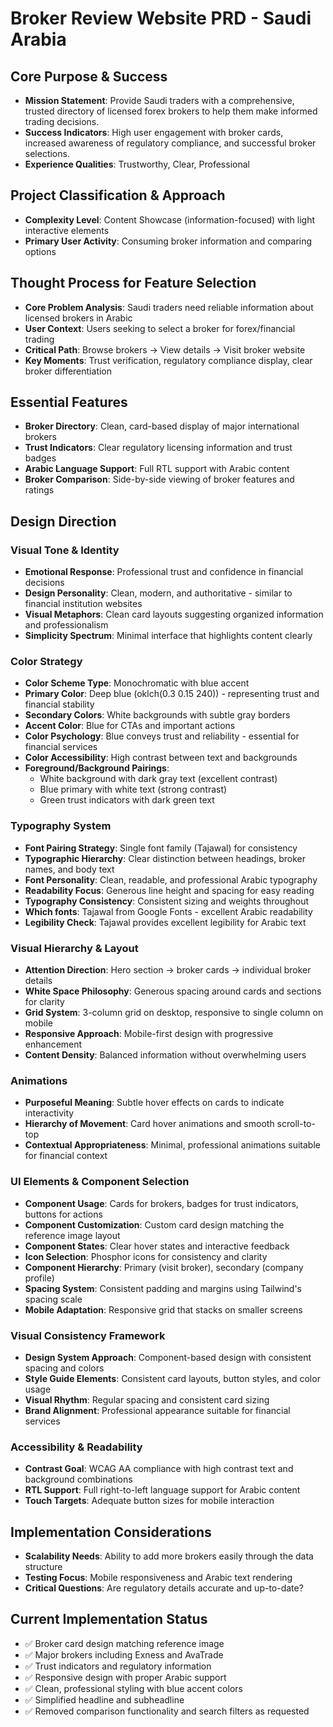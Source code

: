 # Broker Review Website PRD - Saudi Arabia

## Core Purpose & Success
- **Mission Statement**: Provide Saudi traders with a comprehensive, trusted directory of licensed forex brokers to help them make informed trading decisions.
- **Success Indicators**: High user engagement with broker cards, increased awareness of regulatory compliance, and successful broker selections.
- **Experience Qualities**: Trustworthy, Clear, Professional

## Project Classification & Approach
- **Complexity Level**: Content Showcase (information-focused) with light interactive elements
- **Primary User Activity**: Consuming broker information and comparing options

## Thought Process for Feature Selection
- **Core Problem Analysis**: Saudi traders need reliable information about licensed brokers in Arabic
- **User Context**: Users seeking to select a broker for forex/financial trading
- **Critical Path**: Browse brokers → View details → Visit broker website
- **Key Moments**: Trust verification, regulatory compliance display, clear broker differentiation

## Essential Features
- **Broker Directory**: Clean, card-based display of major international brokers
- **Trust Indicators**: Clear regulatory licensing information and trust badges
- **Arabic Language Support**: Full RTL support with Arabic content
- **Broker Comparison**: Side-by-side viewing of broker features and ratings

## Design Direction

### Visual Tone & Identity
- **Emotional Response**: Professional trust and confidence in financial decisions
- **Design Personality**: Clean, modern, and authoritative - similar to financial institution websites
- **Visual Metaphors**: Clean card layouts suggesting organized information and professionalism
- **Simplicity Spectrum**: Minimal interface that highlights content clearly

### Color Strategy
- **Color Scheme Type**: Monochromatic with blue accent
- **Primary Color**: Deep blue (oklch(0.3 0.15 240)) - representing trust and financial stability
- **Secondary Colors**: White backgrounds with subtle gray borders
- **Accent Color**: Blue for CTAs and important actions
- **Color Psychology**: Blue conveys trust and reliability - essential for financial services
- **Color Accessibility**: High contrast between text and backgrounds
- **Foreground/Background Pairings**: 
  - White background with dark gray text (excellent contrast)
  - Blue primary with white text (strong contrast)
  - Green trust indicators with dark green text

### Typography System
- **Font Pairing Strategy**: Single font family (Tajawal) for consistency
- **Typographic Hierarchy**: Clear distinction between headings, broker names, and body text
- **Font Personality**: Clean, readable, and professional Arabic typography
- **Readability Focus**: Generous line height and spacing for easy reading
- **Typography Consistency**: Consistent sizing and weights throughout
- **Which fonts**: Tajawal from Google Fonts - excellent Arabic readability
- **Legibility Check**: Tajawal provides excellent legibility for Arabic text

### Visual Hierarchy & Layout
- **Attention Direction**: Hero section → broker cards → individual broker details
- **White Space Philosophy**: Generous spacing around cards and sections for clarity
- **Grid System**: 3-column grid on desktop, responsive to single column on mobile
- **Responsive Approach**: Mobile-first design with progressive enhancement
- **Content Density**: Balanced information without overwhelming users

### Animations
- **Purposeful Meaning**: Subtle hover effects on cards to indicate interactivity
- **Hierarchy of Movement**: Card hover animations and smooth scroll-to-top
- **Contextual Appropriateness**: Minimal, professional animations suitable for financial context

### UI Elements & Component Selection
- **Component Usage**: Cards for brokers, badges for trust indicators, buttons for actions
- **Component Customization**: Custom card design matching the reference image layout
- **Component States**: Clear hover states and interactive feedback
- **Icon Selection**: Phosphor icons for consistency and clarity
- **Component Hierarchy**: Primary (visit broker), secondary (company profile)
- **Spacing System**: Consistent padding and margins using Tailwind's spacing scale
- **Mobile Adaptation**: Responsive grid that stacks on smaller screens

### Visual Consistency Framework
- **Design System Approach**: Component-based design with consistent spacing and colors
- **Style Guide Elements**: Consistent card layouts, button styles, and color usage
- **Visual Rhythm**: Regular spacing and consistent card sizing
- **Brand Alignment**: Professional appearance suitable for financial services

### Accessibility & Readability
- **Contrast Goal**: WCAG AA compliance with high contrast text and background combinations
- **RTL Support**: Full right-to-left language support for Arabic content
- **Touch Targets**: Adequate button sizes for mobile interaction

## Implementation Considerations
- **Scalability Needs**: Ability to add more brokers easily through the data structure
- **Testing Focus**: Mobile responsiveness and Arabic text rendering
- **Critical Questions**: Are regulatory details accurate and up-to-date?

## Current Implementation Status
- ✅ Broker card design matching reference image
- ✅ Major brokers including Exness and AvaTrade
- ✅ Trust indicators and regulatory information
- ✅ Responsive design with proper Arabic support
- ✅ Clean, professional styling with blue accent colors
- ✅ Simplified headline and subheadline
- ✅ Removed comparison functionality and search filters as requested